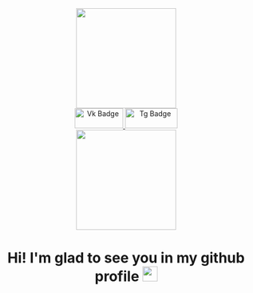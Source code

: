 <div id="header" align="center">
  <img src="https://i.giphy.com/media/v1.Y2lkPTc5MGI3NjExbmpxd2t2MDkzMThjenhvY2FxYmhvdmw1NnhlN3h2ZGlydGFlbDNyOCZlcD12MV9pbnRlcm5hbF9naWZfYnlfaWQmY3Q9Zw/RLEdq1A9PT0BZo27s3/giphy.gif" width="200"/>
</div>
<div id="badges" align="center">
  <a href="https://vk.com/poduvest">
    <img src="https://img.shields.io/badge/Vk-blue?logo=vk&logoColor=white&style=for-the-badge" width="97" height="40" alt="Vk Badge"/>
  </a>
  <a href="https://t.me/ikitenok">
    <img src="https://img.shields.io/badge/Tg-blue?logo=telegram&logoColor=white&style=for-the-badge" width="105" height="40" alt="Tg Badge"/>
  </a>
</div>
<div id="badges" align="center">
    <img src="https://komarev.com/ghpvc/?username=ikitenik&style=flat-square&color=blue" width="200 alt=""/>
    <h1>
      Hi!
      I'm glad to see you in my github profile
      <img src="https://media.giphy.com/media/hvRJCLFzcasrR4ia7z/giphy.gif" width="30px"/>
    </h1>
</div>
